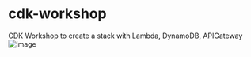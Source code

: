 # cdk-workshop
CDK Workshop to create a stack with Lambda, DynamoDB, APIGateway
![image](https://user-images.githubusercontent.com/117362364/236732597-a85bc7f6-9052-4172-b57f-fffafaf057ea.png)
